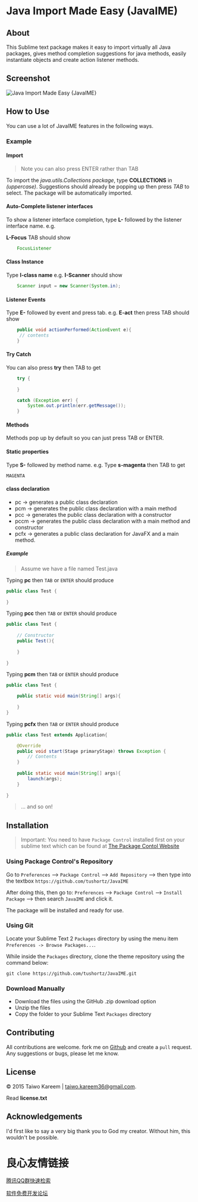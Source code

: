 # Java Import Made Easy (JavaIME)

## About

This Sublime text package makes it easy to import virtually all Java packages, gives method completion suggestions for java methods, easily instantiate objects and create action listener methods.

## Screenshot
![Java Import Made Easy {JavaIME}](./preview.gif)

## How to Use

You can use a lot of JavaIME features in the following ways.


### Example
#### Import
> Note you can also press ENTER rather than TAB

To import the *java.utils.Collections package*, type **COLLECTIONS** in *(uppercase)*. Suggestions should already be popping up then press *TAB* to select. The package will be automatically imported.

#### Auto-Complete listener interfaces

To show a listener interface completion, type **L-** followed by the listener interface name. e.g.
	
**L-Focus** TAB should show 

```java
	FocusListener
```

#### Class Instance

Type **I-class name** e.g. **I-Scanner** should show
```java
	Scanner input = new Scanner(System.in);
```

#### Listener Events

Type **E-** followed by event and press tab. e.g.
	**E-act** then press TAB should show

```java
	public void actionPerformed(ActionEvent e){
	 // contents 
	}
```

#### Try Catch
You can also press **try** then TAB to get

```java
	try {
		
	}

	catch (Exception err) {
		System.out.println(err.getMessage());
	}
```

#### Methods

Methods pop up by default so you can just press TAB or ENTER.

#### Static properties
Type **S-** followed by method name. e.g.
Type **s-magenta**  then TAB to get

	MAGENTA


#### class declaration

* pc -> generates a public class declaration
* pcm -> generates the public class declaration with a main method
* pcc -> generates the public class declaration with a constructor
* pccm -> generates the public class declaration with a main method and constructor
* pcfx -> generates a public class declaration for JavaFX and a main method.

##### Example

> Assume we have a file named Test.java

Typing **pc** then `TAB` or `ENTER` should produce

``` java
public class Test {
	
}
```

Typing **pcc** then `TAB` or `ENTER` should produce

``` java
public class Test {
	
	// Constructor
	public Test(){
		
	}
	
}
```

Typing **pcm** then `TAB` or `ENTER` should produce

``` java
public class Test {

	public static void main(String[] args){
		
	}	
}
```

Typing **pcfx** then `TAB` or `ENTER` should produce

``` java
public class Test extends Application{

	@Override
	public void start(Stage primaryStage) throws Exception {
		// Contents
	}
	
	public static void main(String[] args){
		launch(args);
	}
	
}
```
> ... and so on!


## Installation
> Important: You need to have `Package Control` installed first on your sublime text which can be found at [The Package Contol Website](http://packagecontrol.io)

### Using Package Control's Repository

Go to `Preferences` --> `Package Control` --> `Add Repository` --> then type into the textbox `https://github.com/tushortz/JavaIME`

After doing this, then go to: `Preferences` --> `Package Control` --> `Install Package` --> then search `JavaIME` and click it.

The package will be installed and ready for use.


### Using Git

Locate your Sublime Text 2 `Packages` directory by using the menu item `Preferences -> Browse Packages...`.

While inside the `Packages` directory, clone the theme repository using the command below:

    git clone https://github.com/tushortz/JavaIME.git



### Download Manually

* Download the files using the GitHub .zip download option
* Unzip the files
* Copy the folder to your Sublime Text `Packages` directory


## Contributing

All contributions are welcome. fork me on [Github](https://github.com/tushortz/JavaIME) and create a `pull` request. Any suggestions or bugs, please let me know.

## License
© 2015 Taiwo Kareem | taiwo.kareem36@gmail.com.

Read **license.txt**

## Acknowledgements
I'd first like to say a very big thank you to God my creator. Without him, this wouldn't be possible.



 # 良心友情链接

[腾讯QQ群快速检索](http://u.720life.cn/s/8cf73f7c)

[软件免费开发论坛](http://u.720life.cn/s/bbb01dc0)